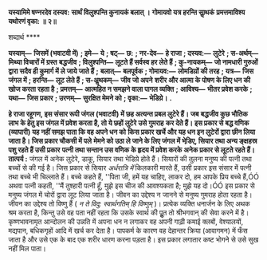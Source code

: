 **यस्यामिमे षण्नरदेव दस्यव:** **सार्थं विलुश्पन्ति कुनायकं बलात् ।** **गोमायवो यत्र हरन्ति साॢथकं** **प्रमत्तमाविश्य यथोरणं वृका: ॥ २॥** 

शब्दार्थ **** 

**यस्याम्—** **जिसमें (भवाटवी में)** **; इमे—** **ये** **; षट्—** **छ:** **; नर-देव—** **हे राजा** **; दस्यव:—** **लुटेरे** **; स-अर्थम्—** **मिथ्या विचारों में ग्रस्त** **बद्धजीव** **; विलुश्पन्ति—** **लूटते हैं सर्वस्व हर लेते हैं** **; कु-नायकम्—** **जो नामधारी गुरुओं द्वारा सदैव ही कुमार्ग में ले जाये जाते हैं** **;** **बलात्—** **बलपूर्वक** **; गोमायव:—** **लोमडिय़ों की तरह** **; यत्र—** **जिस जंगल में** **; हरन्ति—** **लूट लेते हैं** **; स-अॢथकम्—** **जीव जो अपने** **शरीर और आत्मा के पोषण के लिए धन की खोज करता रहता है** **; प्रमत्तम्—** **आत्महित न समझने वाला पागल व्यक्ति** **;** **आविश्य—** **भीतर प्रवेश करके** **; यथा—** **जिस प्रकार** **; उरणम्—** **सुरक्षित मेमने को** **; वृका:—** **भेडिय़े।** **.** 

**हे राजा रहूगण, इस संसार रूपी जंगल (भवाटवी) में छह अत्यन्त प्रबल लुटेरे हैं। जब** **बद्धजीव कुछ भौतिक लाभ के हेतु इस जंगल में प्रवेश करता है, तो ये छहों लुटेरे उसे गुमराह** **कर देते हैं। इस प्रकार से बद्ध वणिक (व्यापारी) यह नहीं समझ पाता कि वह अपने धन को** **किस प्रकार खर्चे और यह धन इन लुटेरों द्वारा छीन लिया जाता है। जिस प्रकार चौकसी में पले** **मेमने को उठा ले जाने के लिए जंगल में भेडि़ए, सियार तथा अन्य ङ्क्षहस्र पशु रहते हैं उसी प्रकार** **पत्नी तथा सन्तान उस वणिक के हृदय में प्रवेश करके अनेक प्रकार से लूटते रहते हैं।** **तात्पर्य :** जंगल में अनेक लुटेरे, डाकू, सियार तथा भेडिय़े होते हैं। सियारों की तुलना मनुष्य की पत्नी तथा बच्चों से की गई है। जिस प्रकार से सियार *अर्धरात्रि में* किलकारी मारते हैं, उसी प्रकार इस संसार में पत्नी तथा बच्चे भी चिल्लाते हैं। बच्चे कहते हैं, ''पिता जी, हमें यह चाहिए, लाकर दो, हम आपके प्रिय बच्चे हैं,ÓÓ अथवा पत्नी कहती, ''मैं तुश्हारी पत्नी हूँ, मुझे इस चीज की आवश्यकता है; मुझे यह दो।ÓÓ इस प्रकार से मनुष्य जंगल में चोरों द्वारा लूट लिया जाता है। जीवन का उद्देश्य न जानने से मनुष्य गुमराह होता रहता है। जीवन का उद्देश्य तो विष्णु हैं ( *न ते विदु: स्वार्थगतिम् हि विष्णुम्* )। प्रत्येक व्यक्ति धनार्जन के लिए अथक श्रम करता है, किन्तु उसे वह पता नहीं रहता कि उसके स्वार्थ की पूॢत तो श्रीभगवान् की सेवा करने में है। कृष्णभावनामृत आन्दोलन की उन्नति में अपना धन न लगाकर वह अपनी गाढ़ी कमाई क्लबों, वेश्यालयों, मद्यपान, बधिकगृहों आदि में खर्च कर देता है। पापकर्म के कारण वह देहान्तर क्रिया (आवागमन) में फँस जाता है और उसे एक के बाद एक शरीर धारण करना पड़ता है। इस प्रकार लगातार कष्ट भोगने से उसे सुख नहीं मिल पाता।  